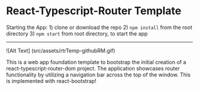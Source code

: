 # React-Typescript-Router Template

Starting the App: 
    1) clone or download the repo
    2) `npm install` from the root directory
    3) `npm start` from root directory, to start the app

- - - -
![Alt Text] (src/assets/rtrTemp-githubRM.gif)


This is a web app foundation template to bootstrap the initial creation of a react-typescript-router-dom project. The application showcases router functionality by utilizing a navigation bar across the top of the window. This is implemented with react-bootstrap!

